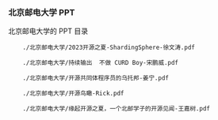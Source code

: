 ### 北京邮电大学 PPT 
北京邮电大学的 PPT 目录

```pdf
	./北京邮电大学/2023开源之夏-ShardingSphere-徐文涛.pdf
```
```pdf
	./北京邮电大学/持续输出  不做 CURD Boy-宋鹏威.pdf
```
```pdf
	./北京邮电大学/开源共同体程序员的乌托邦-姜宁.pdf
```
```pdf
	./北京邮电大学/开源鸟瞰-Rick.pdf
```
```pdf
	./北京邮电大学/缘起开源之夏，一个北邮学子的开源见闻-王嘉树.pdf
```
